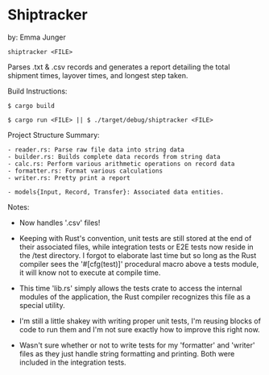 # Shiptracker
by: Emma Junger

    shiptracker <FILE>

Parses .txt & .csv records and generates a report detailing the total shipment times, layover times, and longest step taken.

Build Instructions:

    $ cargo build

    $ cargo run <FILE> || $ ./target/debug/shiptracker <FILE>


Project Structure Summary:

    - reader.rs: Parse raw file data into string data
    - builder.rs: Builds complete data records from string data
    - calc.rs: Perform various arithmetic operations on record data
    - formatter.rs: Format various calculations
    - writer.rs: Pretty print a report

    - models{Input, Record, Transfer}: Associated data entities.

Notes:
- Now handles '.csv' files!

- Keeping with Rust's convention, unit tests are still stored at the end of their associated files, while integration tests
or E2E tests now reside in the /test directory. I forgot to elaborate last time but so long as the Rust compiler sees
the '#[cfg(test)]' procedural macro above a tests module, it will know not to execute at compile time.

- This time 'lib.rs' simply allows the tests crate to access the internal modules of the application, the Rust compiler recognizes
this file as a special utility.

- I'm still a little shakey with writing proper unit tests, I'm reusing blocks of code to run them and I'm not sure
exactly how to improve this right now.

- Wasn't sure whether or not to write tests for my 'formatter' and 'writer' files as they just handle string formatting and
printing. Both were included in the integration tests.
